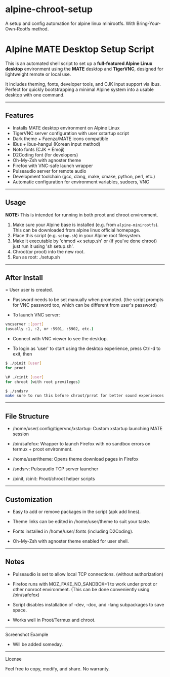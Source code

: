 # alpine-chroot-setup
A setup and config automation for alpine linux minirootfs. With Bring-Your-Own-Rootfs method.

# Alpine MATE Desktop Setup Script

This is an automated shell script to set up a **full-featured Alpine Linux desktop** environment using the **MATE** desktop and **TigerVNC**, designed for lightweight remote or local use.

It includes theming, fonts, developer tools, and CJK input support via ibus. Perfect for quickly bootstrapping a minimal Alpine system into a usable desktop with one command.

---

## Features

- Installs MATE desktop environment on Alpine Linux  
- TigerVNC server configuration with user xstartup script  
- Dark theme + Faenza/MATE icons compatible  
- IBus + ibus-hangul (Korean input method)  
- Noto fonts (CJK + Emoji)  
- D2Coding font (for developers)  
- Oh-My-Zsh with agnoster theme  
- Firefox with VNC-safe launch wrapper  
- Pulseaudio server for remote audio  
- Development toolchain (gcc, clang, make, cmake, python, perl, etc.)  
- Automatic configuration for environment variables, sudoers, VNC  

---

## Usage

**NOTE:** This is intended for running in both proot and chroot environment.

1. Make sure your Alpine base is installed (e.g. from `alpine-minirootfs`). This can be downloaded from alpine linux official homepage.  
2. Place this script (e.g. `setup.sh`) in your Alpine root filesystem.
3. Make it executable by 'chmod +x setup.sh' or (if you've done chroot) just run it using 'sh setup.sh'.
4. Chroot(or proot) into the new root.
5. Run as root: ./setup.sh

---

## After Install

= User user is created.

- Password needs to be set manually when prompted. (the script prompts for VNC password too, which can be different from user's password)

- To launch VNC server:

```bash
vncserver :[port]
(usually :1, :2, or :5901, :5902, etc.)
```

- Connect with VNC viewer to see the desktop.

- To login as 'user' to start using the desktop experience, press Ctrl-d to exit, then
```bash
$ ./pinit [user]
for proot

\# ./cinit [user]
for chroot (with root previleges)

$ ./sndsrv
make sure to run this before chroot/prrot for better sound experiences
```

---

## File Structure

- /home/user/.config/tigervnc/xstartup: Custom xstartup launching MATE session

- /bin/safefox: Wrapper to launch Firefox with no sandbox errors on termux + proot environment.

- /home/user/theme: Opens theme download pages in Firefox

- /sndsrv: Pulseaudio TCP server launcher

- /pinit, /cinit: Proot/chroot helper scripts

---

## Customization

- Easy to add or remove packages in the script (apk add lines).

- Theme links can be edited in /home/user/theme to suit your taste.

- Fonts installed in /home/user/.fonts (including D2Coding).

- Oh-My-Zsh with agnoster theme enabled for user shell.

---

## Notes

- Pulseaudio is set to allow local TCP connections. (without authorization)

- Firefox runs with MOZ_FAKE_NO_SANDBOX=1 to work under proot or other nonroot environment. (This can be done conveniently using /bin/safefox)

- Script disables installation of -dev, -doc, and -lang subpackages to save space.

- Works well in Proot/Termux and chroot.

---

Screenshot Example

- Will be added someday.

---

License

Feel free to copy, modify, and share. No warranty.
